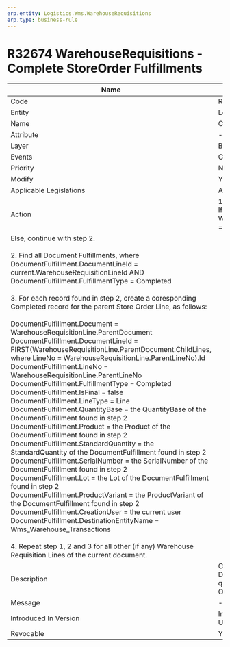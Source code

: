 ```yaml
---
erp.entity: Logistics.Wms.WarehouseRequisitions
erp.type: business-rule
---
```

# R32674 WarehouseRequisitions - Complete StoreOrder Fulfillments

| Name | Value |
| ---- | ----- |
| Code | R32674 |
| Entity | Logistics.Wms.WarehouseRequisitions |
| Name |  CompleteStoreOrderFulfillments |
| Attribute |- |
| Layer | Back-End                                        |
| Events | Completed |
| Priority | Normal |
| Modify | YES |
| Applicable Legislations | ALL // no condition needed |
| Action | 1. Get the first Warehouse Requisition Line. If WarehouseRequisitionLine.ParentDocument == null, then skip this line.
Else, continue with step 2. <br/><br/>2. Find all Document Fulfillments, where DocumentFulfillment.DocumentLineId = current.WarehouseRequisitionLineId AND DocumentFulfillment.FulfillmentType = Completed <br/><br/>3. For each record found in step 2, create a coresponding Completed record for the parent Store Order Line, as follows:<br/><br/>DocumentFulfillment.Document = WarehouseRequisitionLine.ParentDocument<br/>DocumentFulfillment.DocumentLineId = FIRST(WarehouseRequisitionLine.ParentDocument.ChildLines, where LineNo = WarehouseRequisitionLine.ParentLineNo).Id<br/>DocumentFulfillment.LineNo = WarehouseRequisitionLine.ParentLineNo<br/>DocumentFulfillment.FulfillmentType = Completed<br/>DocumentFulfillment.IsFinal = false<br/>DocumentFulfillment.LineType = Line<br/>DocumentFulfillment.QuantityBase = the QuantityBase of the DocumentFulfillment found in step 2<br/>DocumentFulfillment.Product = the Product of the DocumentFulfillment found in step 2<br/>DocumentFulfillment.StandardQuantity = the StandardQuantity of the DocumentFulfillment found in step 2<br/>DocumentFulfillment.SerialNumber = the SerialNumber of the DocumentFulfillment found in step 2<br/>DocumentFulfillment.Lot = the Lot of the DocumentFulfillment found in step 2<br/>DocumentFulfillment.ProductVariant = the ProductVariant of the DocumentFulfillment found in step 2 <br/> DocumentFulfillment.CreationUser = the current user <br/> DocumentFulfillment.DestinationEntityName = Wms_Warehouse_Transactions <br/><br/> 4. Repeat step 1, 2 and 3 for all other (if any) Warehouse Requisition Lines of the current document.|
| Description | Creates Completed records in the Document Fulfillment table for the executed quantities of the lines of the parent Store Order Lines. |
| Message |-|
| Introduced In Version | Introduced: 2022<br>Updated: - |
| Revocable | YES |
